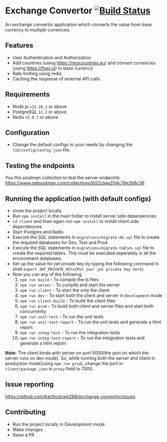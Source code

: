 # Exchange Convertor [![Build Status](https://travis-ci.com/karthickram286/exchange-convertor.svg?branch=master)](https://travis-ci.com/karthickram286/exchange-convertor)

An exchange convertor application which converts the value from base currency to multiple currencies.

## Features
- User Authentication and Authorization
- Add countries (using https://restcountries.eu) and convert currencies (using https://fixer.io) to base currency
- Rate limiting using redis
- Caching the response of external API calls

## Requirements
- Node.js `v12.16.1` or above
- PostgreSQL `12.2` or above
- Redis `v5.0.7` or above

## Configuration
- Change the default configs to your needs by changing the `lib/config/config.json` file.

## Testing the endpoints
You this postman collection to test the server endpoints
https://www.getpostman.com/collections/b02cbee204c78e2b6c36

## Running the application (with default configs)
- clone the project locally
- Run `npm install` in the main folder to install server side dependencies
- `cd client` and then again run `npm install` to install client side dependencies
- Start Postgres and Redis
- Execute the SQL statements in `migrations/migrate-db.sql` file to create the required databases for Dev, Test and Prod.
- Execute the SQL statements in `migrations/migrate-tables.sql` file to create the required tables. This must be executed seperately in all the environment databases.
- Set up the value for jwt private key by typing the following command in shell `export JWT_PRIVATE_KEY={Put your jwt private key here}`
- Now you can any of the following,
  1. `npm run build` - To compile the ts files
  2. `npm run server` - To compile and start the server
  3. `npm run client` - To start the only the client
  4. `npm run dev` - To start both the client and server in `Development` mode
  5. `npm run client-build` - To build the client files
  6. `npm run prod` - To build both client and server files and start both concurrently
  7. `npm run unit-test` - To run the unit tests
  8. `npm run unit-test-report` - To run the unit tests and generate a html report
  9. `npm run integ-test` - To run the integration tests
  10. `npm run integ-test-report` - To run the integration tests and generate a html report

**Note**: The client binds with server on port 5000(the port on which the server runs on dev mode). So, while running both the server and client in production mode(using `npm run prod`), change the port in `client/package.json` in `proxy` field to 7000.

## Issue reporting
https://github.com/karthickram286/exchange-convertor/issues

## Contributing
- Run the project locally in Development mode
- Make changes
- Raise a PR